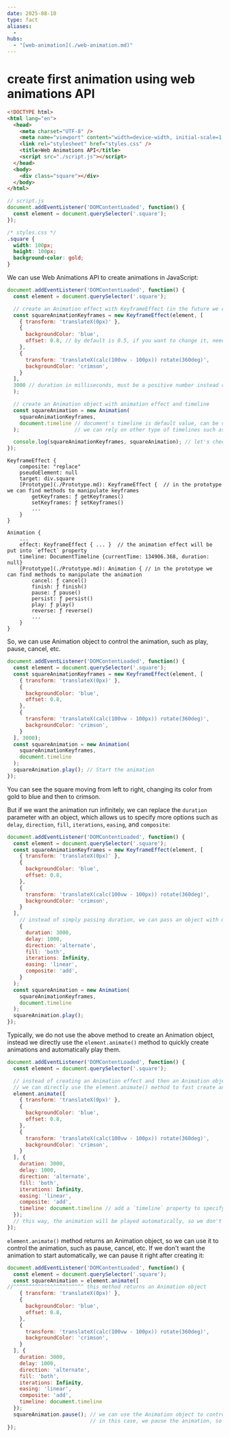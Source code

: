 ```yaml
---
date: 2025-08-10
type: fact
aliases:
  -
hubs:
  - "[web-animation](./web-animation.md)"
---
```


# create first animation using web animations API

```html
<!DOCTYPE html>
<html lang="en">
  <head>
    <meta charset="UTF-8" />
    <meta name="viewport" content="width=device-width, initial-scale=1.0" />
    <link rel="stylesheet" href="styles.css" />
    <title>Web Animations API</title>
    <script src="./script.js"></script>
  </head>
  <body>
    <div class="square"></div>
  </body>
</html>
```

```js
// script.js
document.addEventListener('DOMContentLoaded', function() {
  const element = document.querySelector('.square');
});
```

```css
/* styles.css */
.square {
  width: 100px;
  height: 100px;
  background-color: gold;
}
```

We can use Web Animations API to create animations in JavaScript:

```js
document.addEventListener('DOMContentLoaded', function() {
  const element = document.querySelector('.square');

  // create an Animation effect with KeyframeEffect (in the future we can use other types of effects)
  const squareAnimationKeyframes = new KeyframeEffect(element, [
    { transform: 'translateX(0px)' },
    {
      backgroundColor: 'blue',
      offset: 0.8, // by default is 0.5, if you want to change it, need to use `offset` property
    },
    {
      transform: 'translateX(calc(100vw - 100px)) rotate(360deg)',
      backgroundColor: 'crimson',
    }
  ],
  3000 // duration in milliseconds, must be a positive number instead of a string in CSS
  );

  // create an Animation object with animation effect and timeline
  const squareAnimation = new Animation(
    squareAnimationKeyframes,
    document.timeline // document's timeline is default value, can be omitted
  );                  // we can rely on other type of timelines such as scroll timeline

  console.log(squareAnimationKeyframes, squareAnimation); // let's check the console to see the structure of KeyframeEffect and Animation objects
});
```


```
KeyframeEffect {
    composite: "replace"
    pseudoElement: null
    target: div.square
    [Prototype](./Prototype.md): KeyframeEffect {  // in the prototype we can find methods to manipulate keyframes
        getKeyframes: ƒ getKeyframes()
        setKeyframes: ƒ setKeyframes()
        ...
    }
}

Animation {
    ...
    effect: KeyframeEffect { ... }  // the animation effect will be put into `effect` property
    timeline: DocumentTimeline {currentTime: 134906.368, duration: null}
    [Prototype](./Prototype.md): Animation { // in the prototype we can find methods to manipulate the animation
        cancel: ƒ cancel()
        finish: ƒ finish()
        pause: ƒ pause()
        persist: ƒ persist()
        play: ƒ play()
        reverse: ƒ reverse()
        ...
    }
}
```

So, we can use Animation object to control the animation, such as play, pause, cancel, etc.

```js
document.addEventListener('DOMContentLoaded', function() {
  const element = document.querySelector('.square');
  const squareAnimationKeyframes = new KeyframeEffect(element, [
    { transform: 'translateX(0px)' },
    {
      backgroundColor: 'blue',
      offset: 0.8,
    },
    {
      transform: 'translateX(calc(100vw - 100px)) rotate(360deg)',
      backgroundColor: 'crimson',
    }
  ], 3000);
  const squareAnimation = new Animation(
    squareAnimationKeyframes,
    document.timeline
  );
  squareAnimation.play(); // Start the animation
});
```

You can see the square moving from left to right, changing its color from gold to blue and then to crimson.

But if we want the animation run infinitely, we can replace the `duration` parameter with an object, which allows us to specify more options such as `delay`, `direction`, `fill`, `iterations`, `easing`, and `composite`:

```js
document.addEventListener('DOMContentLoaded', function() {
  const element = document.querySelector('.square');
  const squareAnimationKeyframes = new KeyframeEffect(element, [
    { transform: 'translateX(0px)' },
    {
      backgroundColor: 'blue',
      offset: 0.8,
    },
    {
      transform: 'translateX(calc(100vw - 100px)) rotate(360deg)',
      backgroundColor: 'crimson',
    }
  ],
    // instead of simply passing duration, we can pass an object with more options
    {
      duration: 3000,
      delay: 1000,
      direction: 'alternate',
      fill: 'both',
      iterations: Infinity,
      easing: 'linear',
      composite: 'add',
    }
  );
  const squareAnimation = new Animation(
    squareAnimationKeyframes,
    document.timeline
  );
  squareAnimation.play();
});
```

Typically, we do not use the above method to create an Animation object, instead we directly use the `element.animate()` method to quickly create animations and automatically play them.

```js
document.addEventListener('DOMContentLoaded', function() {
  const element = document.querySelector('.square');

  // instead of creating an Animation effect and then an Animation object then playing it,
  // we can directly use the element.animate() method to fast create an animation and play it automatically
  element.animate([
    { transform: 'translateX(0px)' },
    {
      backgroundColor: 'blue',
      offset: 0.8,
    },
    {
      transform: 'translateX(calc(100vw - 100px)) rotate(360deg)',
      backgroundColor: 'crimson',
    }
  ], {
    duration: 3000,
    delay: 1000,
    direction: 'alternate',
    fill: 'both',
    iterations: Infinity,
    easing: 'linear',
    composite: 'add',
    timeline: document.timeline // add a `timeline` property to specify the timeline, can be omitted if using document's timeline
  });
  // this way, the animation will be played automatically, so we don't need to call `play()` method
});
```

`element.animate()` method returns an Animation object, so we can use it to control the animation, such as pause, cancel, etc. If we don't want the animation to start automatically, we can pause it right after creating it:

```js
document.addEventListener('DOMContentLoaded', function() {
  const element = document.querySelector('.square');
  const squareAnimation = element.animate([
//^^^^^^^^^^^^^^^^^^^^^^^ this method returns an Animation object
    { transform: 'translateX(0px)' },
    {
      backgroundColor: 'blue',
      offset: 0.8,
    },
    {
      transform: 'translateX(calc(100vw - 100px)) rotate(360deg)',
      backgroundColor: 'crimson',
    }
  ], {
    duration: 3000,
    delay: 1000,
    direction: 'alternate',
    fill: 'both',
    iterations: Infinity,
    easing: 'linear',
    composite: 'add',
    timeline: document.timeline
  });
  squareAnimation.pause(); // we can use the Animation object to control the animation
                           // in this case, we pause the animation, so it won't start automatically
});
```
